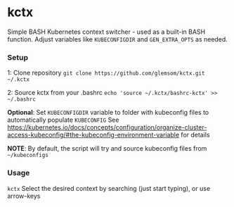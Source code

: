 
# kctx

Simple BASH Kubernetes context switcher - used as a built-in BASH function.
Adjust variables like `KUBECONFIGDIR` and `GEN_EXTRA_OPTS` as needed.

  

### Setup

1: Clone repository
`git clone https://github.com/glemsom/kctx.git ~/.kctx`

2: Source kctx from your .bashrc
`echo 'source ~/.kctx/bashrc-kctx' >> ~/.bashrc`

**Optional**: Set `KUBECONFIGDIR` variable to folder with kubeconfig files to automatically populate `KUBECONFIG`
See https://kubernetes.io/docs/concepts/configuration/organize-cluster-access-kubeconfig/#the-kubeconfig-environment-variable for details

**NOTE**: By default, the script will try and source kubeconfig files from `~/kubeconfigs`

  

### Usage
`kctx`
Select the desired context by searching (just start typing), or use arrow-keys
